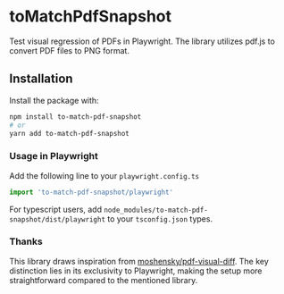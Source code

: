# toMatchPdfSnapshot

Test visual regression of PDFs in Playwright. The library utilizes pdf.js to convert PDF files to PNG format.

## Installation

Install the package with:

```sh
npm install to-match-pdf-snapshot
# or
yarn add to-match-pdf-snapshot
```

### Usage in Playwright

Add the following line to your `playwright.config.ts`

```ts
import 'to-match-pdf-snapshot/playwright'
```

For typescript users, add `node_modules/to-match-pdf-snapshot/dist/playwright` to your `tsconfig.json` types.


### Thanks
This library draws inspiration from [moshensky/pdf-visual-diff](https://github.com/moshensky/pdf-visual-diff). The key distinction lies in its exclusivity to Playwright, making the setup more straightforward compared to the mentioned library.
